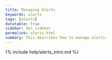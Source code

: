 ```yaml
---
title: Managing Alerts
keywords: alerts
tags: [alerts]
datatable: true
sidebar: doc_sidebar
permalink: alerts.html
summary: This describes how to manage alerts.
---
```


{% include help/alerts_intro.md %}
